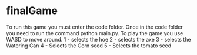 # finalGame
To run this game you must enter the code folder. Once in the code folder you need to run the command python main.py.
To play the game you use WASD to move around. 
1 - selects the hoe
2 - selects the axe
3 - selects the Watering Can
4 - Selects the Corn seed
5 - Selects the tomato seed
